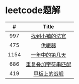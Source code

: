 # leetcode题解

|  #   | Title  | 
|  :----:  | :----:  | 
| 997  | [找到小镇的法官](./problems/997.找到小镇的法官.md) | 
| 475  | [供暖器](./problems/475.供暖器.md) | 
| 1154 | [一年中的第几天](./problems/1154.一年中的第几天.md) |
| 686  | [重复叠加字符串匹配](./problems/686.重复叠加字符串匹配.md) 
| 419  | [甲板上的战舰](./problems/419.甲板上的战舰)